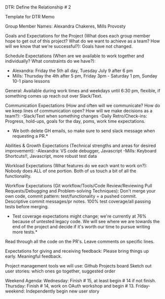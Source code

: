DTR: Define the Relationship # 2

Template for DTR Memo

Group Member Names: Alexandra Chakeres, Mills Provosty

Goals and Expectations for the Project (What does each group member hope to get out of this project? What do we want to achieve as a team? How will we know that we're successful?):
Goals have not changed.

Schedule Expectations (When are we available to work together and individually? What constraints do we have?):
- Alexandra: Friday the 5th all day, Tuesday July 9 after 6 pm
- Mills: Thursday the 4th after 5 pm, Friday 3pm - Saturday 1 pm, Sunday 10-1 piano lessons

General: Available during work times and weekdays until 6:30 pm, flexible, if something comes up reach out over Slack/Text.

Communication Expectations (How and often will we communicate? How do we keep lines of communication open? How will we make decisions as a team?):
-Slack/Text when something changes
-Daily Retro/Check-ins: Progress, hold-ups, goals for the day, poms, work time expectations.
* We both delete GH emails, so make sure to send slack message when requesting a PR.*

Abilities & Growth Expectations (Technical strengths and areas for desired improvement):
-Alexandra: VS code debugger, Javascript
-Mills: Keyboard Shortcuts!!, Javascript, more robust test data

Workload Expectations (What features do we each want to work on?):
Nobody does ALL of one portion. Both of us touch a bit of all the functionality.

Workflow Expectations (Git workflow/Tools/Code Review/Reviewing Pull Requests/Debugging and Problem-solving Techniques):
Don't merge your own code, commit pattern: test/functionality = a pushed commit.
Descriptive commit messages/pr notes. 100% test coverage/all passing tests before merging.

* Test coverage expectations might change; we're currently at 76% because of untested legacy code. We will see where we are towards the end of the project and decide if it's worth our time to pursue writing more tests.*

Read through all the code on the PR's.
Leave comments on specific lines.

Expectations for giving and receiving feedback:
Please bring things up early. Meaningful feedback.

Project management tools we will use:
Github
Projects board
Sketch out user stories: which ones go together, suggested order

Weekend Agenda:
Wednesday: Finish # 15, at least begin # 14 if not finish.
Thursday: Finish # 14, work on OAuth workshop and begin # 13.
Friday-weekend: Independently begin new user story
